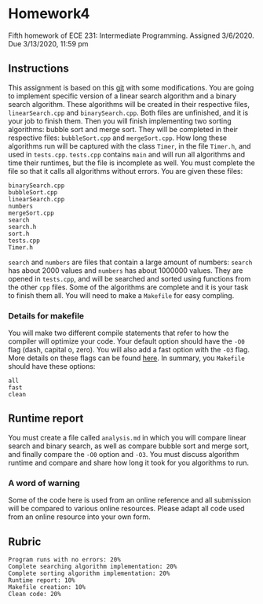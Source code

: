 # Homework4
Fifth homework of ECE 231: Intermediate Programming. Assigned 3/6/2020. Due 3/13/2020, 11:59 pm
## Instructions
This assignment is based on this [git](https://github.com/crowleydi/ece231-week-3) with some modifications. You are going to implement specific version of a linear search algorithm and a binary search algorithm. These algorithms will be created in their respective files, `linearSearch.cpp` and `binarySearch.cpp`. Both files are unfinished, and it is your job to finish them. Then you will finish implementing two sorting algorithms: bubble sort and merge sort. They will be completed in their respective files: `bubbleSort.cpp` and `mergeSort.cpp`. How long these algorithms run will be captured with the class `Timer`, in the file `Timer.h`, and used in `tests.cpp`. `tests.cpp` contains `main` and will run all algorithms and time their runtimes, but the file is incomplete as well. You must complete the file so that it calls all algorithms without errors. You are given these files:

    binarySearch.cpp
    bubbleSort.cpp
    linearSearch.cpp
    numbers
    mergeSort.cpp
    search
    search.h
    sort.h
    tests.cpp
    Timer.h
    
`search` and `numbers` are files that contain a large amount of numbers: `search` has about 2000 values and `numbers` has about 1000000 values. They are opened in `tests.cpp`, and will be searched and sorted using functions from the other `cpp` files. Some of the algorithms are complete and it is your task to finish them all. You will need to make a `Makefile` for easy compling.
### Details for makefile
You will make two different compile statements that refer to how the compiler will optimize your code. Your default option should have the `-O0` flag (dash, capital o, zero). You will also add a fast option with the `-O3` flag. More details on these flags can be found [here](https://www.rapidtables.com/code/linux/gcc/gcc-o.html). In summary, you `Makefile` should have these options:

    all
    fast
    clean
    
## Runtime report
You must create a file called `analysis.md` in which you will compare linear search and binary search, as well as compare bubble sort and merge sort, and finally compare the `-O0` option and `-O3`. You must discuss algorithm runtime and compare and share how long it took for you algorithms to run.
### A word of warning
Some of the code here is used from an online reference and all submission will be compared to various online resources. Please adapt all code used from an online resource into your own form. 
## Rubric
    
    Program runs with no errors: 20%
    Complete searching algorithm implementation: 20%
    Complete sorting algorithm implementation: 20%
    Runtime report: 10%
    Makefile creation: 10%
    Clean code: 20%
